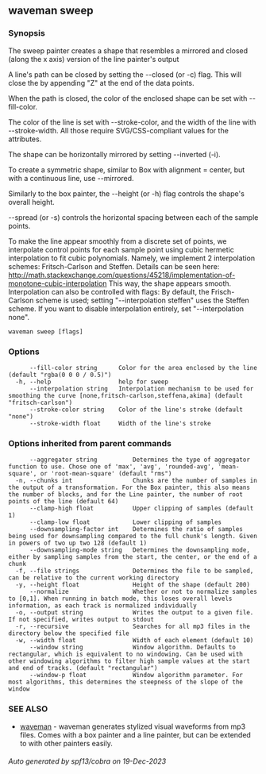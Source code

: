 ## waveman sweep



### Synopsis


The sweep painter creates a shape that resembles a mirrored and closed (along the x axis)
version of the line painter's output

A line's path can be closed by setting the --closed (or -c) flag.
This will close the <path> by appending "Z" at the end of the data points.

When the path is closed, the color of the enclosed shape can be set with 
--fill-color.

The color of the line is set with --stroke-color, and the width of the line 
with --stroke-width. All those require SVG/CSS-compliant values for the
attributes.

The shape can be horizontally mirrored by setting --inverted (-i).

To create a symmetric shape, similar to Box with alignment = center, but with a 
continuous line, use --mirrored.

Similarly to the box painter, the --height (or -h) flag controls the shape's overall
height. 

--spread (or -s) controls the horizontal spacing between each of the sample
points.

To make the line appear smoothly from a discrete set of points, we interpolate 
control points for each sample point using cubic hermetic interpolation to fit 
cubic polynomials. Namely, we implement 2 interpolation schemes: Fritsch-Carlson
and Steffen. Details can be seen here: 
http://math.stackexchange.com/questions/45218/implementation-of-monotone-cubic-interpolation
This way, the shape appears smooth. Interpolation can also be controlled with
flags: By default, the Frisch-Carlson scheme is used; setting "--interpolation steffen"
uses the Steffen scheme. If you want to disable interpolation entirely, set
"--interpolation none".


```
waveman sweep [flags]
```

### Options

```
      --fill-color string      Color for the area enclosed by the line (default "rgba(0 0 0 / 0.5)")
  -h, --help                   help for sweep
      --interpolation string   Interpolation mechanism to be used for smoothing the curve [none,fritsch-carlson,steffena,akima] (default "fritsch-carlson")
      --stroke-color string    Color of the line's stroke (default "none")
      --stroke-width float     Width of the line's stroke
```

### Options inherited from parent commands

```
      --aggregator string          Determines the type of aggregator function to use. Chose one of 'max', 'avg', 'rounded-avg', 'mean-square', or 'root-mean-square' (default "rms")
  -n, --chunks int                 Chunks are the number of samples in the output of a transformation. For the Box painter, this also means the number of blocks, and for the Line painter, the number of root points of the line (default 64)
      --clamp-high float           Upper clipping of samples (default 1)
      --clamp-low float            Lower clipping of samples
      --downsampling-factor int    Determines the ratio of samples being used for downsampling compared to the full chunk's length. Given in powers of two up two 128 (default 1)
      --downsampling-mode string   Determines the downsampling mode, either by sampling samples from the start, the center, or the end of a chunk
  -f, --file strings               Determines the file to be sampled, can be relative to the current working directory
  -y, --height float               Height of the shape (default 200)
      --normalize                  Whether or not to normalize samples to [0,1]. When running in batch mode, this loses overall levels information, as each track is normalized individually
  -o, --output string              Writes the output to a given file. If not specified, writes output to stdout
  -r, --recursive                  Searches for all mp3 files in the directory below the specified file
  -w, --width float                Width of each element (default 10)
      --window string              Window algorithm. Defaults to rectangular, which is equivalent to no windowing. Can be used with other windowing algorithms to filter high sample values at the start and end of tracks. (default "rectangular")
      --window-p float             Window algorithm parameter. For most algorithms, this determines the steepness of the slope of the window
```

### SEE ALSO

* [waveman](waveman.md)	 - waveman generates stylized visual waveforms from mp3 files. Comes with a box painter and a line painter, but can be extended to with other painters easily.

###### Auto generated by spf13/cobra on 19-Dec-2023

